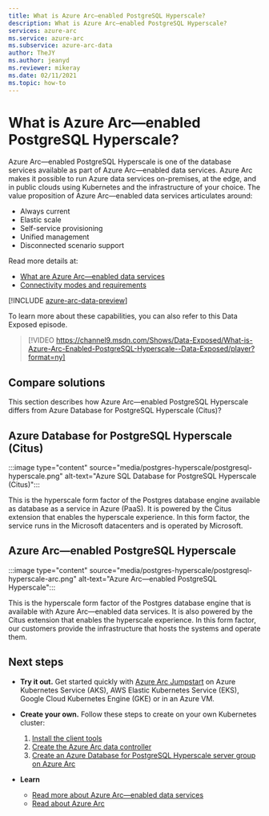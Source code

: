 ```yaml
--- 
title: What is Azure Arc—enabled PostgreSQL Hyperscale?
description: What is Azure Arc—enabled PostgreSQL Hyperscale?
services: azure-arc
ms.service: azure-arc
ms.subservice: azure-arc-data
author: TheJY
ms.author: jeanyd
ms.reviewer: mikeray
ms.date: 02/11/2021
ms.topic: how-to
---
```


# What is Azure Arc—enabled PostgreSQL Hyperscale?

Azure Arc—enabled PostgreSQL Hyperscale is one of the database services available as part of Azure Arc—enabled data services. Azure Arc makes it possible to run Azure data services on-premises, at the edge, and in public clouds using Kubernetes and the infrastructure of your choice. The value proposition of Azure Arc—enabled data services articulates around:
- Always current
- Elastic scale
- Self-service provisioning
- Unified management
- Disconnected scenario support

Read more details at:
- [What are Azure Arc—enabled data services](overview.md)
- [Connectivity modes and requirements](connectivity.md)

[!INCLUDE [azure-arc-data-preview](../../../includes/azure-arc-data-preview.md)]

To learn more about these capabilities, you can also refer to this Data Exposed episode.
> [!VIDEO https://channel9.msdn.com/Shows/Data-Exposed/What-is-Azure-Arc-Enabled-PostgreSQL-Hyperscale--Data-Exposed/player?format=ny]

## Compare solutions

This section describes how Azure Arc—enabled PostgreSQL Hyperscale differs from Azure Database for PostgreSQL Hyperscale (Citus)?

## Azure Database for PostgreSQL Hyperscale (Citus)

:::image type="content" source="media/postgres-hyperscale/postgresql-hyperscale.png" alt-text="Azure SQL Database for PostgreSQL Hyperscale (Citus)":::

This is the hyperscale form factor of the Postgres database engine available as database as a service in Azure (PaaS). It is powered by the Citus extension that enables the hyperscale experience. In this form factor, the service runs in the Microsoft datacenters and is operated by Microsoft.

## Azure Arc—enabled PostgreSQL Hyperscale

:::image type="content" source="media/postgres-hyperscale/postgresql-hyperscale-arc.png" alt-text="Azure Arc—enabled PostgreSQL Hyperscale":::

This is the hyperscale form factor of the Postgres database engine that is available with Azure Arc—enabled data services. It is also powered by the Citus extension that enables the hyperscale experience. In this form factor, our customers provide the infrastructure that hosts the systems and operate them.

## Next steps
- **Try it out.** Get started quickly with [Azure Arc Jumpstart](https://azurearcjumpstart.io/azure_arc_jumpstart/azure_arc_data/) on Azure Kubernetes Service (AKS), AWS Elastic Kubernetes Service (EKS), Google Cloud Kubernetes Engine (GKE) or in an Azure VM. 

- **Create your own.** Follow these steps to create on your own Kubernetes cluster: 
   1. [Install the client tools](install-client-tools.md)
   2. [Create the Azure Arc data controller](create-data-controller.md)
   3. [Create an Azure Database for PostgreSQL Hyperscale server group on Azure Arc](create-postgresql-hyperscale-server-group.md) 

- **Learn**
   - [Read more about Azure Arc—enabled data services](https://azure.microsoft.com/services/azure-arc/hybrid-data-services)
   - [Read about Azure Arc](https://aka.ms/azurearc)
